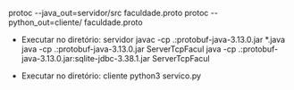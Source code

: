 protoc --java_out=servidor/src faculdade.proto
protoc --python_out=cliente/ faculdade.proto

* Executar no diretório: servidor
javac -cp .:protobuf-java-3.13.0.jar *.java
java -cp .:protobuf-java-3.13.0.jar ServerTcpFacul 
java -cp .:protobuf-java-3.13.0.jar:sqlite-jdbc-3.38.1.jar ServerTcpFacul

* Executar no diretório: cliente
python3 servico.py